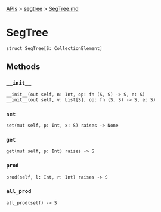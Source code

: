 [APIs](../index.md) > [segtree](./index.md) > [SegTree.md]()

# SegTree

```
struct SegTree[S: CollectionElement]
```

## Methods

### `__init__`

```
__init__(out self, n: Int, op: fn (S, S) -> S, e: S)
__init__(out self, v: List[S], op: fn (S, S) -> S, e: S)
```

### `set`

```
set(mut self, p: Int, x: S) raises -> None
```

### `get`

```
get(mut self, p: Int) raises -> S
```

### `prod`

```
prod(self, l: Int, r: Int) raises -> S
```

### `all_prod`

```
all_prod(self) -> S
```
